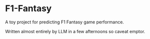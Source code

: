 # F1-Fantasy

A toy project for predicting F1 Fantasy game performance.

Written almost entirely by LLM in a few afternoons so caveat emptor. 
